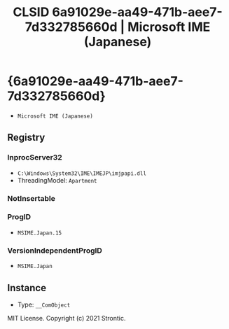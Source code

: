 ﻿---
title: "CLSID 6a91029e-aa49-471b-aee7-7d332785660d | Microsoft IME (Japanese)"
excerpt: What is COM-Object CLSID 6a91029e-aa49-471b-aee7-7d332785660d?
---

# {6a91029e-aa49-471b-aee7-7d332785660d}

* `Microsoft IME (Japanese)`

## Registry


### InprocServer32

* `C:\Windows\System32\IME\IMEJP\imjpapi.dll`
* ThreadingModel: `Apartment`

### NotInsertable


### ProgID

* `MSIME.Japan.15`

### VersionIndependentProgID

* `MSIME.Japan`

## Instance

* Type: `__ComObject`

MIT License. Copyright (c) 2021 Strontic.


